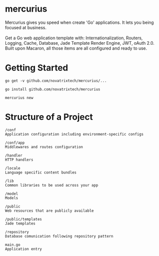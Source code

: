 # mercurius
Mercurius gives you speed when create 'Go' applications. It lets you being focused at business.
<br /><br />
Get a Go web application template with: Internationalization, Routers, Logging, Cache, Database, Jade Template Render Engine, JWT, oAuth 2.0. Built upon Macaron, all those items are all configured and ready to use.

# Getting Started

```go get -v github.com/novatrixtech/mercurius/...```

```go install github.com/novatrixtech/mercurius```

```mercurius new```

# Structure of a Project
```
/conf 
Application configuration including environment-specific configs

/conf/app
Middlewares and routes configuration

/handler
HTTP handlers

/locale
Language specific content bundles

/lib
Common libraries to be used across your app

/model
Models

/public
Web resources that are publicly available

/public/templates
Jade templates

/repository
Database comunication following repository pattern

main.go
Application entry
```